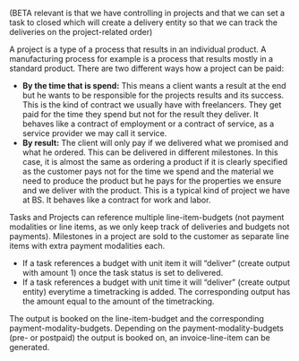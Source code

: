(BETA relevant is that we have controlling in projects and that we can set a task to closed which will create a delivery entity so that we can track the deliveries on the project-related order)

A project is a type of a process that results in an individual product. A manufacturing process for example is a process that results mostly in a standard product. There are two different ways how a project can be paid:

- **By the time that is spend:** This means a client wants a result at the end but he wants to be responsible for the projects results and its success. This is the kind of contract we usually have with freelancers. They get paid for the time they spend but not for the result they deliver. It behaves like a contract of employment or a contract of service, as a service provider we may call it service.
- **By result:** The client will only pay if we delivered what we promised and what he ordered. This can be delivered in different milestones. In this case, it is almost the same as ordering a product if it is clearly specified as the customer pays not for the time we spend and the material we need to produce the product but he pays for the properties we ensure and we deliver with the product. This is a typical kind of project we have at BS. It behaves like a contract for work and labor.

Tasks and Projects can reference multiple line-item-budgets (not payment modalities or line items, as we only keep track of deliveries and budgets not payments). Milestones in a project are sold to the customer as separate line items with extra payment modalities each.

- If a task references a budget with unit item it will “deliver” (create output with amount 1) once the task status is set to delivered. 
- If a task references a budget with unit time it will “deliver” (create output entity) everytime a timetracking is added. The corresponding output has the amount equal to the amount of the timetracking.

The output is booked on the line-item-budget and the corresponding payment-modality-budgets. Depending on the payment-modality-budgets (pre- or postpaid) the output is booked on, an invoice-line-item can be generated.